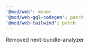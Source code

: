 ```yaml
---
'@mod/web': minor
'@mod/web-gql-codegen': patch
'@mod/web-tailwind': patch
---
```


Removed next-bundle-analyzer
